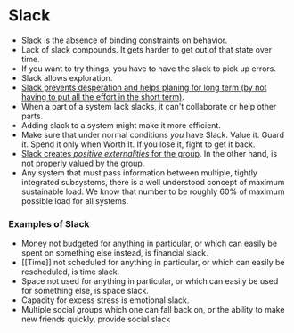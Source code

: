 # Slack

- Slack is the absence of binding constraints on behavior. 
- Lack of slack compounds. It gets harder to get out of that state over time.  
- If you want to try things, you have to have the slack to pick up errors.
- Slack allows exploration. 
- [Slack prevents desperation and helps planing for long term (by not having to put all the effort in the short term)](https://thezvi.wordpress.com/2017/09/30/slack/). 
- When a part of a system lack slacks, it can't collaborate or help other parts.
- Adding slack to a system might make it more efficient.
- Make sure that under normal conditions _you_ have Slack. Value it. Guard it. Spend it only when Worth It. If you lose it, fight to get it back.
- [Slack creates _positive externalities_ for the group](https://www.lesswrong.com/posts/3qX2GipDuCq5jstMG/slack-has-positive-externalities-for-groups). In the other hand, is not properly valued by the group.
- Any system that must pass information between multiple, tightly integrated subsystems, there is a well understood concept of maximum sustainable load. We know that number to be roughly 60% of maximum possible load for all systems.
 
### Examples of Slack
 
- Money not budgeted for anything in particular, or which can easily be spent on something else instead, is financial slack.
- [[Time]] not scheduled for anything in particular, or which can easily be rescheduled, is time slack.
- Space not used for anything in particular, or which can easily be used for something else, is space slack.
- Capacity for excess stress is emotional slack.
- Multiple social groups which one can fall back on, or the ability to make new friends quickly, provide social slack